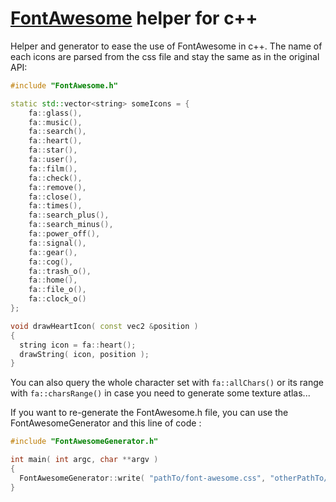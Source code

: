 [FontAwesome](http://fontawesome.io/) helper for c++
==================
Helper and generator to ease the use of FontAwesome in c++. The name of each icons are parsed from the css file and stay the same as in the original API:


```c++
#include "FontAwesome.h"

static std::vector<string> someIcons = {	
  	fa::glass(),
	fa::music(),
	fa::search(),
	fa::heart(),
	fa::star(),
	fa::user(),
	fa::film(),
	fa::check(),
	fa::remove(),
	fa::close(),
	fa::times(),
	fa::search_plus(),
	fa::search_minus(),
	fa::power_off(),
	fa::signal(),
	fa::gear(),
	fa::cog(),
	fa::trash_o(),
	fa::home(),
	fa::file_o(),
	fa::clock_o() 
};

void drawHeartIcon( const vec2 &position )
{
  string icon = fa::heart();
  drawString( icon, position );
}
```

You can also query the whole character set with ```fa::allChars()``` or its range with ```fa::charsRange()``` in case you need to generate some texture atlas...

If you want to re-generate the FontAwesome.h file, you can use the FontAwesomeGenerator and this line of code :

```c++
#include "FontAwesomeGenerator.h"

int main( int argc, char **argv )
{
  FontAwesomeGenerator::write( "pathTo/font-awesome.css", "otherPathTo/FontAwesome.h" );
}
```
